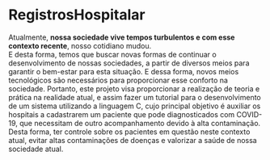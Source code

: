 <h1>RegistrosHospitalar</h1>

 Atualmente, <strong>nossa sociedade vive tempos turbulentos e com esse contexto recente</strong>,  nosso cotidiano mudou.<br> E desta forma, temos que buscar novas formas de continuar  o desenvolvimento de nossas sociedades, a partir de diversos meios para garantir o  bem-estar para esta situação. E dessa forma, novos meios tecnológicos são  necessários para proporcionar esse conforto na sociedade. Portanto, este projeto visa  proporcionar a realização de teoria e prática na realidade atual, e assim fazer um tutorial para o desenvolvimento de um sistema utilizando a linguagem C, cujo principal objetivo é auxiliar os hospitais a cadastrarem um paciente que pode diagnosticados  com COVID-19, que necessitam de outro acompanhamento devido à alta  contaminação. Desta forma, ter controle sobre os pacientes em questão neste  contexto atual, evitar altas contaminações de doenças e valorizar a saúde de nossa sociedade atual.
